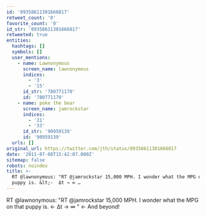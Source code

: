 ```yaml
---
id: '89358611301666817'
retweet_count: '0'
favorite_count: '0'
id_str: '89358611301666817'
retweeted: true
entities:
  hashtags: []
  symbols: []
  user_mentions:
    - name: Lawnonymous
      screen_name: lawnonymous
      indices:
        - '3'
        - '15'
      id_str: '780771170'
      id: '780771170'
    - name: poke the bear
      screen_name: jamrockstar
      indices:
        - '21'
        - '33'
      id_str: '90959139'
      id: '90959139'
  urls: []
original_url: https://twitter.com/jth/status/89358611301666817
date: '2011-07-08T15:42:07.000Z'
sitemap: false
robots: noindex
title: >-
  RT @lawnonymous: "RT @jamrockstar 15,000 MPH. I wonder what the MPG on that
  puppy is. &lt;-  Δt → ∞ …
---
```


RT @lawnonymous: "RT @jamrockstar 15,000 MPH. I wonder what the MPG on that puppy is. &lt;-  Δt → ∞ " &lt;- And beyond!